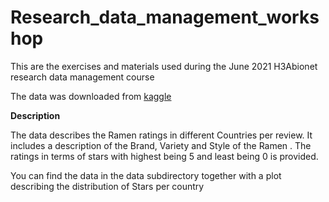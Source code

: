# Research_data_management_workshop
This are the exercises and materials used during the June 2021 H3Abionet research data management course

The data was downloaded from [kaggle](https://www.kaggle.com/residentmario/ramen-ratings)

**Description**

The data describes the Ramen ratings in different Countries per review. It includes a description of the Brand, Variety and Style of the Ramen . The ratings in terms of
stars with highest being 5 and least being 0 is provided.

You can find the data in the data subdirectory together with a plot describing the distribution of Stars per country



